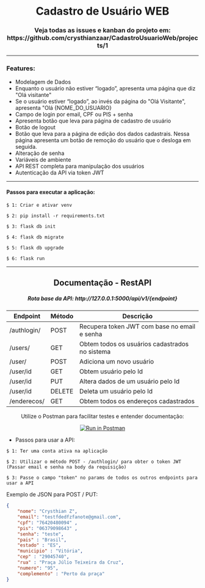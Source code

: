 <H1 align=center> Cadastro de Usuário WEB </H1>

<H3 align=center> Veja todas as issues e kanban do projeto em: https://github.com/crysthianzaar/CadastroUsuarioWeb/projects/1 </H3>

---
### Features:
- Modelagem de Dados
-  Enquanto o usuário não estiver “logado”, apresenta uma página que diz "Olá
visitante"
- Se o usuário estiver “logado”, ao invés da página do "Olá Visitante", apresenta
"Olá {NOME_DO_USUARIO}
- Campo de login por email, CPF ou PIS + senha
- Apresenta botão que leva para página de cadastro de usuário
- Botão de logout
- Botão que leva para a página de edição dos dados cadastrais. Nessa
página apresenta um botão de remoção do usuário que o desloga em
seguida.
- Alteração de senha
- Variáveis de ambiente
- API REST completa para manipulação dos usuários
- Autenticação da API via token JWT

---

#### 	Passos para executar a aplicação:
`$ 1: Criar e ativar venv`

`$ 2: pip install -r requirements.txt`

`$ 3: flask db init`

`$ 4: flask db migrate`

`$ 5: flask db upgrade`

`$ 6: flask run`

---
<div align=center>
  
<H2 > Documentação - RestAPI </H2>
<h5> Rota base da API:  http://127.0.0.1:5000/api/v1/{endpoint} </h5>

Endpoint  | Método | Descrição
------------- | ------------- | -------------
/authlogin/  | POST | Recupera token JWT com base no email e senha 
/users/  | GET | Obtem todos os usuários cadastrados no sistema
/user/ | POST | Adiciona um novo usuário
/user/id | GET | Obtem usuário pelo Id
/user/id | PUT | Altera dados de um usuário pelo Id
/user/id | DELETE | Deleta um usuário pelo Id
/enderecos/ |GET | Obtem todos os endereços cadastrados
  
Utilize o Postman para facilitar testes e entender documentação:
  
  [![Run in Postman](https://run.pstmn.io/button.svg)](https://app.getpostman.com/run-collection/ed7f32afbde1caef0698?action=collection%2Fimport)
 </div>
 
 - Passos para usar a API:

`$ 1: Ter uma conta ativa na aplicação` 

`$ 2: Utilizar o método POST - /authlogin/ para obter o token JWT (Passar email e senha na body da requisição)`

`$ 3: Passe o campo "token" no params de todos os outros endpoints para usar a API` 

Exemplo de JSON para POST / PUT:


```json
{
    "nome": "Crysthian Z",
    "email": "testfdedfzfanote@gmail.com",
    "cpf": "76420480094" ,
    "pis": "06379098643" ,
    "senha": "teste",
    "pais" : "Brasil",
    "estado" : "ES",
    "municipio" : "Vitória",
    "cep" : "29045740",
    "rua" : "Praça Júlio Teixeira da Cruz",
    "numero": "95",
    "complemento" : "Perto da praça"
} 
```
